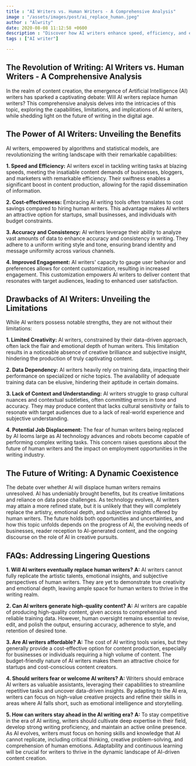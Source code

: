 ```yaml
---
title : "AI Writers vs. Human Writers - A Comprehensive Analysis"
image : "/assets/images/post/ai_replace_human.jpeg"
author : "Alwrity"
date: 2020-08-08 11:12:58 +0600
description : "Discover how AI writers enhance speed, efficiency, and engagement, yet face challenges in creativity, context, and emotional depth. Explore the potential coexistence of AI and human writers, addressing FAQs and providing insights into how writers can thrive in the AI era. Join the discourse on the future of writing and gain valuable insights into the dynamic relationship between AI and human writers."
tags : ["AI writer"]

---
```


## **The Revolution of Writing: AI Writers vs. Human Writers - A Comprehensive Analysis**

In the realm of content creation, the emergence of Artificial Intelligence (AI) writers has sparked a captivating debate: Will AI writers replace human writers? This comprehensive analysis delves into the intricacies of this topic, exploring the capabilities, limitations, and implications of AI writers, while shedding light on the future of writing in the digital age.

## **The Power of AI Writers: Unveiling the Benefits**

AI writers, empowered by algorithms and statistical models, are revolutionizing the writing landscape with their remarkable capabilities:

**1. Speed and Efficiency:** AI writers excel in tackling writing tasks at blazing speeds, meeting the insatiable content demands of businesses, bloggers, and marketers with remarkable efficiency. Their swiftness enables a significant boost in content production, allowing for the rapid dissemination of information.

**2. Cost-effectiveness:** Embracing AI writing tools often translates to cost savings compared to hiring human writers. This advantage makes AI writers an attractive option for startups, small businesses, and individuals with budget constraints.

**3. Accuracy and Consistency:** AI writers leverage their ability to analyze vast amounts of data to enhance accuracy and consistency in writing. They adhere to a uniform writing style and tone, ensuring brand identity and message uniformity across various channels.

**4. Improved Engagement:** AI writers' capacity to gauge user behavior and preferences allows for content customization, resulting in increased engagement. This customization empowers AI writers to deliver content that resonates with target audiences, leading to enhanced user satisfaction.

## **Drawbacks of AI Writers: Unveiling the Limitations**

While AI writers possess notable strengths, they are not without their limitations:

**1. Limited Creativity:** AI writers, constrained by their data-driven approach, often lack the flair and emotional depth of human writers. This limitation results in a noticeable absence of creative brilliance and subjective insight, hindering the production of truly captivating content.

**2. Data Dependency:** AI writers heavily rely on training data, impacting their performance on specialized or niche topics. The availability of adequate training data can be elusive, hindering their aptitude in certain domains.

**3. Lack of Context and Understanding:** AI writers struggle to grasp cultural nuances and contextual subtleties, often committing errors in tone and accuracy. They may produce content that lacks cultural sensitivity or fails to resonate with target audiences due to a lack of real-world experience and subjective understanding.

**4. Potential Job Displacement:** The fear of human writers being replaced by AI looms large as AI technology advances and robots become capable of performing complex writing tasks. This concern raises questions about the future of human writers and the impact on employment opportunities in the writing industry.

## **The Future of Writing: A Dynamic Coexistence**

The debate over whether AI will displace human writers remains unresolved. AI has undeniably brought benefits, but its creative limitations and reliance on data pose challenges. As technology evolves, AI writers may attain a more refined state, but it is unlikely that they will completely replace the artistry, emotional depth, and subjective insights offered by human writers. The future holds both opportunities and uncertainties, and how this topic unfolds depends on the progress of AI, the evolving needs of businesses, reader reception to AI-generated content, and the ongoing discourse on the role of AI in creative pursuits.

## **FAQs: Addressing Lingering Questions**

**1. Will AI writers eventually replace human writers?**
   **A:** AI writers cannot fully replicate the artistic talents, emotional insights, and subjective perspectives of human writers. They are yet to demonstrate true creativity and emotional depth, leaving ample space for human writers to thrive in the writing realm.

**2. Can AI writers generate high-quality content?**
   **A:** AI writers are capable of producing high-quality content, given access to comprehensive and reliable training data. However, human oversight remains essential to revise, edit, and polish the output, ensuring accuracy, adherence to style, and retention of desired tone.

**3. Are AI writers affordable?**
   **A:** The cost of AI writing tools varies, but they generally provide a cost-effective option for content production, especially for businesses or individuals requiring a high volume of content. The budget-friendly nature of AI writers makes them an attractive choice for startups and cost-conscious content creators.

**4. Should writers fear or welcome AI writers?**
   **A:** Writers should embrace AI writers as valuable assistants, leveraging their capabilities to streamline repetitive tasks and uncover data-driven insights. By adapting to the AI era, writers can focus on high-value creative projects and refine their skills in areas where AI falls short, such as emotional intelligence and storytelling.

**5. How can writers stay ahead in the AI writing era?**
   **A:** To stay competitive in the era of AI writing, writers should cultivate deep expertise in their field, develop strong writing proficiency, and maintain an active online presence. As AI evolves, writers must focus on honing skills and knowledge that AI cannot replicate, including critical thinking, creative problem-solving, and comprehension of human emotions. Adaptability and continuous learning will be crucial for writers to thrive in the dynamic landscape of AI-driven content creation.
